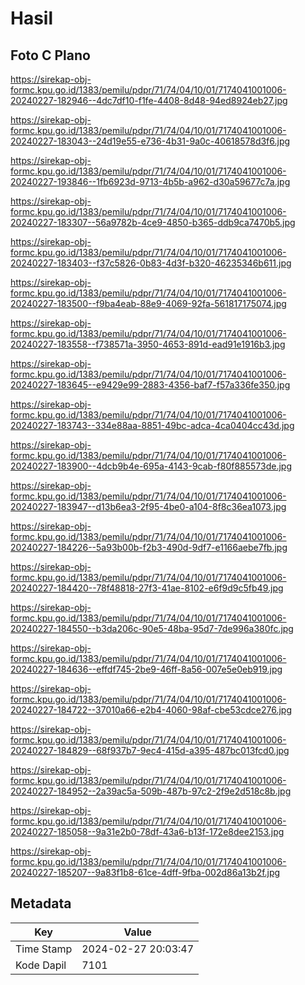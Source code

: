 # Hasil

## Foto C Plano

https://sirekap-obj-formc.kpu.go.id/1383/pemilu/pdpr/71/74/04/10/01/7174041001006-20240227-182946--4dc7df10-f1fe-4408-8d48-94ed8924eb27.jpg

https://sirekap-obj-formc.kpu.go.id/1383/pemilu/pdpr/71/74/04/10/01/7174041001006-20240227-183043--24d19e55-e736-4b31-9a0c-40618578d3f6.jpg

https://sirekap-obj-formc.kpu.go.id/1383/pemilu/pdpr/71/74/04/10/01/7174041001006-20240227-193846--1fb6923d-9713-4b5b-a962-d30a59677c7a.jpg

https://sirekap-obj-formc.kpu.go.id/1383/pemilu/pdpr/71/74/04/10/01/7174041001006-20240227-183307--56a9782b-4ce9-4850-b365-ddb9ca7470b5.jpg

https://sirekap-obj-formc.kpu.go.id/1383/pemilu/pdpr/71/74/04/10/01/7174041001006-20240227-183403--f37c5826-0b83-4d3f-b320-46235346b611.jpg

https://sirekap-obj-formc.kpu.go.id/1383/pemilu/pdpr/71/74/04/10/01/7174041001006-20240227-183500--f9ba4eab-88e9-4069-92fa-561817175074.jpg

https://sirekap-obj-formc.kpu.go.id/1383/pemilu/pdpr/71/74/04/10/01/7174041001006-20240227-183558--f738571a-3950-4653-891d-ead91e1916b3.jpg

https://sirekap-obj-formc.kpu.go.id/1383/pemilu/pdpr/71/74/04/10/01/7174041001006-20240227-183645--e9429e99-2883-4356-baf7-f57a336fe350.jpg

https://sirekap-obj-formc.kpu.go.id/1383/pemilu/pdpr/71/74/04/10/01/7174041001006-20240227-183743--334e88aa-8851-49bc-adca-4ca0404cc43d.jpg

https://sirekap-obj-formc.kpu.go.id/1383/pemilu/pdpr/71/74/04/10/01/7174041001006-20240227-183900--4dcb9b4e-695a-4143-9cab-f80f885573de.jpg

https://sirekap-obj-formc.kpu.go.id/1383/pemilu/pdpr/71/74/04/10/01/7174041001006-20240227-183947--d13b6ea3-2f95-4be0-a104-8f8c36ea1073.jpg

https://sirekap-obj-formc.kpu.go.id/1383/pemilu/pdpr/71/74/04/10/01/7174041001006-20240227-184226--5a93b00b-f2b3-490d-9df7-e1166aebe7fb.jpg

https://sirekap-obj-formc.kpu.go.id/1383/pemilu/pdpr/71/74/04/10/01/7174041001006-20240227-184420--78f48818-27f3-41ae-8102-e6f9d9c5fb49.jpg

https://sirekap-obj-formc.kpu.go.id/1383/pemilu/pdpr/71/74/04/10/01/7174041001006-20240227-184550--b3da206c-90e5-48ba-95d7-7de996a380fc.jpg

https://sirekap-obj-formc.kpu.go.id/1383/pemilu/pdpr/71/74/04/10/01/7174041001006-20240227-184636--effdf745-2be9-46ff-8a56-007e5e0eb919.jpg

https://sirekap-obj-formc.kpu.go.id/1383/pemilu/pdpr/71/74/04/10/01/7174041001006-20240227-184722--37010a66-e2b4-4060-98af-cbe53cdce276.jpg

https://sirekap-obj-formc.kpu.go.id/1383/pemilu/pdpr/71/74/04/10/01/7174041001006-20240227-184829--68f937b7-9ec4-415d-a395-487bc013fcd0.jpg

https://sirekap-obj-formc.kpu.go.id/1383/pemilu/pdpr/71/74/04/10/01/7174041001006-20240227-184952--2a39ac5a-509b-487b-97c2-2f9e2d518c8b.jpg

https://sirekap-obj-formc.kpu.go.id/1383/pemilu/pdpr/71/74/04/10/01/7174041001006-20240227-185058--9a31e2b0-78df-43a6-b13f-172e8dee2153.jpg

https://sirekap-obj-formc.kpu.go.id/1383/pemilu/pdpr/71/74/04/10/01/7174041001006-20240227-185207--9a83f1b8-61ce-4dff-9fba-002d86a13b2f.jpg


## Metadata

| Key        | Value               |
| ---------- | ------------------- |
| Time Stamp | 2024-02-27 20:03:47 |
| Kode Dapil | 7101                |



